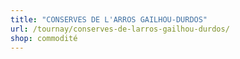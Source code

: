 ```yaml
---
title: "CONSERVES DE L'ARROS GAILHOU-DURDOS"
url: /tournay/conserves-de-larros-gailhou-durdos/
shop: commodité
---
```


